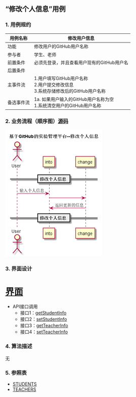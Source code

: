 ## “修改个人信息”用例

### 1. 用例规约

用例名称 | 修改用户信息
---|---
功能 | 修改用户的GitHub用户名称
参与者 | 学生、老师
前置条件 | 必须先登录，并且查看用户现有的GitHub用户名
后置条件 | 
主事件流 | 1.用户填写GitHub用户名称 <br> 2.用户提交修改信息 <br> 3.系统存储修改后的GitHub用户名称
备选事件流 | 1a. 如果用户输入的GitHub用户名称为空 <br> 1.系统清空用户的GitHub用户名称

### 2. 业务流程（顺序图）[源码](../puml_use/setUser.puml)
![](../pic/setUser.png)

### 3. 界面设计
# [界面](https://mousezz.github.io/is_analysis/test6/Ui/index.html)
- API接口调用
    - 接口1：[getStudentInfo](../Interface/getStudentInfo.md)
    - 接口2：[setStudentInfo](../Interface/setStudentInfo.md)
    - 接口3：[getTeacherInfo](../Interface/getTeacherInfo.md)
    - 接口4：[setTeacherInfo](../Interface/setTeacherInfo.md)

### 4. 算法描述
无


### 5. 参照表
- [STUDENTS](../Database.md)
- [TEACHERS](../Database.md)
